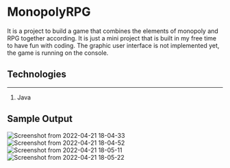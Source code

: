 # MonopolyRPG
It is a project to build a game that combines the elements of monopoly and RPG together according. It is just a mini project that is built in my free time to have fun with coding. The graphic user interface is not implemented yet, the game is running on the console.

## Technologies
---
1) Java

## Sample Output
![Screenshot from 2022-04-21 18-04-33](https://user-images.githubusercontent.com/55527104/164431946-393a48c8-e5ea-42c3-968c-8a536f409476.png)
![Screenshot from 2022-04-21 18-04-52](https://user-images.githubusercontent.com/55527104/164431969-6f9b3f43-3597-45ad-b725-d2a21bff4229.png)
![Screenshot from 2022-04-21 18-05-11](https://user-images.githubusercontent.com/55527104/164431976-a91f35c7-e09c-4d3a-8bff-7babe6173262.png)
![Screenshot from 2022-04-21 18-05-22](https://user-images.githubusercontent.com/55527104/164431985-0e942a11-c402-479e-8a80-016201c467b2.png)
